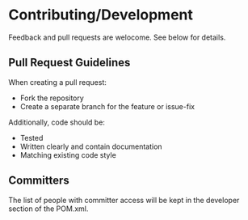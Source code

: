 # Contributing/Development

Feedback and pull requests are welocome. See below for details.

## Pull Request Guidelines

When creating a pull request:

 * Fork the repository
 * Create a separate branch for the feature or issue-fix

Additionally, code should be:

 * Tested
 * Written clearly and contain documentation
 * Matching existing code style

## Committers

The list of people with committer access will be kept in the developer section of the POM.xml.